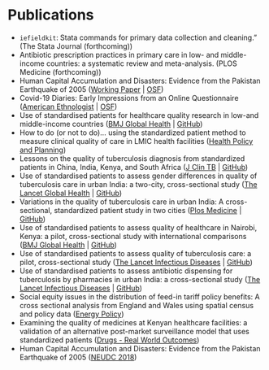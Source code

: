 # Publications

- `iefieldkit`: Stata commands for primary data collection and cleaning.” (The Stata Journal (forthcoming))
- Antibiotic prescription practices in primary care in low- and middle-income countries: a systematic review and meta-analysis. (PLOS Medicine (forthcoming))
- Human Capital Accumulation and Disasters: Evidence from the Pakistan Earthquake of 2005 ([Working Paper](https://assets.publishing.service.gov.uk/media/5ed0d6f486650c76b2fe74f6/RISE_WP-039_Adrabi_Daniels_Das_0.pdf) | [OSF](https://osf.io/3qg98/))
- Covid-19 Diaries: Early Impressions from an Online Questionnaire ([American Ethnologist](https://americanethnologist.org/features/collections/covid-19-and-student-focused-concerns-threats-and-possibilities/covid-19-diaries-early-impressions-from-an-online-questionnaire) | [OSF](https://osf.io/ry3km/))
- Use of standardised patients for healthcare quality research in low-and middle-income countries ([BMJ Global Health](https://gh.bmj.com/content/4/5/e001669) | [GitHub](https://github.com/qutubproject/bmjgh2019))
- How to do (or not to do)… using the standardized patient method to measure clinical quality of care in LMIC health facilities ([Health Policy and Planning](https://academic.oup.com/heapol/advance-article/doi/10.1093/heapol/czz078/5551391))
- Lessons on the quality of tuberculosis diagnosis from standardized patients in China, India, Kenya, and South Africa ([J Clin TB](https://www.sciencedirect.com/science/article/pii/S2405579419300270) | [GitHub](https://github.com/qutubproject/jclintb2019))
- Use of standardised patients to assess gender differences in quality of tuberculosis care in urban India: a two-city, cross-sectional study ([The Lancet Global Health](https://www.thelancet.com/journals/langlo/article/PIIS2214-109X(19)30031-2/fulltext) | [GitHub](https://github.com/qutubproject/lancetgh2019))
- Variations in the quality of tuberculosis care in urban India: A cross-sectional, standardized patient study in two cities ([Plos Medicine](https://doi.org/10.1371/journal.pmed.1002653) | [GitHub](https://github.com/qutubproject/plosmed2018))
- Use of standardised patients to assess quality of healthcare in Nairobi, Kenya: a pilot, cross-sectional study with international comparisons ([BMJ Global Health](http://gh.bmj.com/content/2/2/e000333) | [GitHub](http://gh.bmj.com/content/2/2/e000333))
- Use of standardised patients to assess quality of tuberculosis care: a pilot, cross-sectional study ([The Lancet Infectious Diseases](http://www.sciencedirect.com/science/article/pii/S1473309915000778) | [GitHub](https://www.github.com/qutubproject/lancetid2015))
- Use of standardised patients to assess antibiotic dispensing for tuberculosis by pharmacies in urban India: a cross-sectional study ([The Lancet Infectious Diseases](http://www.sciencedirect.com/science/article/pii/S1473309916302158) | [GitHub](https://www.github.com/qutubproject/lancetid2016))
- Social equity issues in the distribution of feed-in tariff policy benefits: A cross sectional analysis from England and Wales using spatial census and policy data ([Energy Policy](https://www.sciencedirect.com/science/article/pii/S0301421517301878))
- Examining the quality of medicines at Kenyan healthcare facilities: a validation of an alternative post-market surveillance model that uses standardized patients ([Drugs - Real World Outcomes](https://link.springer.com/article/10.1007/s40801-016-0100-7))
- Human Capital Accumulation and Disasters: Evidence from the Pakistan Earthquake of 2005 ([NEUDC 2018](http://barrett.dyson.cornell.edu/NEUDC/paper_120.pdf))
